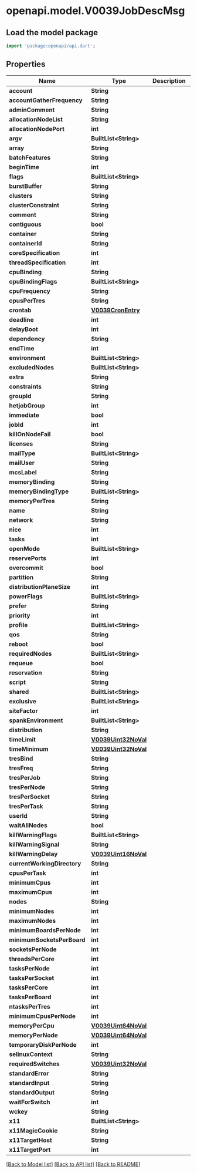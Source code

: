 # openapi.model.V0039JobDescMsg

## Load the model package
```dart
import 'package:openapi/api.dart';
```

## Properties
Name | Type | Description | Notes
------------ | ------------- | ------------- | -------------
**account** | **String** |  | [optional] 
**accountGatherFrequency** | **String** |  | [optional] 
**adminComment** | **String** |  | [optional] 
**allocationNodeList** | **String** |  | [optional] 
**allocationNodePort** | **int** |  | [optional] 
**argv** | **BuiltList&lt;String&gt;** |  | [optional] 
**array** | **String** |  | [optional] 
**batchFeatures** | **String** |  | [optional] 
**beginTime** | **int** |  | [optional] 
**flags** | **BuiltList&lt;String&gt;** |  | [optional] 
**burstBuffer** | **String** |  | [optional] 
**clusters** | **String** |  | [optional] 
**clusterConstraint** | **String** |  | [optional] 
**comment** | **String** |  | [optional] 
**contiguous** | **bool** |  | [optional] 
**container** | **String** |  | [optional] 
**containerId** | **String** |  | [optional] 
**coreSpecification** | **int** |  | [optional] 
**threadSpecification** | **int** |  | [optional] 
**cpuBinding** | **String** |  | [optional] 
**cpuBindingFlags** | **BuiltList&lt;String&gt;** |  | [optional] 
**cpuFrequency** | **String** |  | [optional] 
**cpusPerTres** | **String** |  | [optional] 
**crontab** | [**V0039CronEntry**](V0039CronEntry.md) |  | [optional] 
**deadline** | **int** |  | [optional] 
**delayBoot** | **int** |  | [optional] 
**dependency** | **String** |  | [optional] 
**endTime** | **int** |  | [optional] 
**environment** | **BuiltList&lt;String&gt;** |  | [optional] 
**excludedNodes** | **BuiltList&lt;String&gt;** |  | [optional] 
**extra** | **String** |  | [optional] 
**constraints** | **String** |  | [optional] 
**groupId** | **String** |  | [optional] 
**hetjobGroup** | **int** |  | [optional] 
**immediate** | **bool** |  | [optional] 
**jobId** | **int** |  | [optional] 
**killOnNodeFail** | **bool** |  | [optional] 
**licenses** | **String** |  | [optional] 
**mailType** | **BuiltList&lt;String&gt;** |  | [optional] 
**mailUser** | **String** |  | [optional] 
**mcsLabel** | **String** |  | [optional] 
**memoryBinding** | **String** |  | [optional] 
**memoryBindingType** | **BuiltList&lt;String&gt;** |  | [optional] 
**memoryPerTres** | **String** |  | [optional] 
**name** | **String** |  | [optional] 
**network** | **String** |  | [optional] 
**nice** | **int** |  | [optional] 
**tasks** | **int** |  | [optional] 
**openMode** | **BuiltList&lt;String&gt;** |  | [optional] 
**reservePorts** | **int** |  | [optional] 
**overcommit** | **bool** |  | [optional] 
**partition** | **String** |  | [optional] 
**distributionPlaneSize** | **int** |  | [optional] 
**powerFlags** | **BuiltList&lt;String&gt;** |  | [optional] 
**prefer** | **String** |  | [optional] 
**priority** | **int** |  | [optional] 
**profile** | **BuiltList&lt;String&gt;** |  | [optional] 
**qos** | **String** |  | [optional] 
**reboot** | **bool** |  | [optional] 
**requiredNodes** | **BuiltList&lt;String&gt;** |  | [optional] 
**requeue** | **bool** |  | [optional] 
**reservation** | **String** |  | [optional] 
**script** | **String** |  | [optional] 
**shared** | **BuiltList&lt;String&gt;** |  | [optional] 
**exclusive** | **BuiltList&lt;String&gt;** |  | [optional] 
**siteFactor** | **int** |  | [optional] 
**spankEnvironment** | **BuiltList&lt;String&gt;** |  | [optional] 
**distribution** | **String** |  | [optional] 
**timeLimit** | [**V0039Uint32NoVal**](V0039Uint32NoVal.md) |  | [optional] 
**timeMinimum** | [**V0039Uint32NoVal**](V0039Uint32NoVal.md) |  | [optional] 
**tresBind** | **String** |  | [optional] 
**tresFreq** | **String** |  | [optional] 
**tresPerJob** | **String** |  | [optional] 
**tresPerNode** | **String** |  | [optional] 
**tresPerSocket** | **String** |  | [optional] 
**tresPerTask** | **String** |  | [optional] 
**userId** | **String** |  | [optional] 
**waitAllNodes** | **bool** |  | [optional] 
**killWarningFlags** | **BuiltList&lt;String&gt;** |  | [optional] 
**killWarningSignal** | **String** |  | [optional] 
**killWarningDelay** | [**V0039Uint16NoVal**](V0039Uint16NoVal.md) |  | [optional] 
**currentWorkingDirectory** | **String** |  | [optional] 
**cpusPerTask** | **int** |  | [optional] 
**minimumCpus** | **int** |  | [optional] 
**maximumCpus** | **int** |  | [optional] 
**nodes** | **String** |  | [optional] 
**minimumNodes** | **int** |  | [optional] 
**maximumNodes** | **int** |  | [optional] 
**minimumBoardsPerNode** | **int** |  | [optional] 
**minimumSocketsPerBoard** | **int** |  | [optional] 
**socketsPerNode** | **int** |  | [optional] 
**threadsPerCore** | **int** |  | [optional] 
**tasksPerNode** | **int** |  | [optional] 
**tasksPerSocket** | **int** |  | [optional] 
**tasksPerCore** | **int** |  | [optional] 
**tasksPerBoard** | **int** |  | [optional] 
**ntasksPerTres** | **int** |  | [optional] 
**minimumCpusPerNode** | **int** |  | [optional] 
**memoryPerCpu** | [**V0039Uint64NoVal**](V0039Uint64NoVal.md) |  | [optional] 
**memoryPerNode** | [**V0039Uint64NoVal**](V0039Uint64NoVal.md) |  | [optional] 
**temporaryDiskPerNode** | **int** |  | [optional] 
**selinuxContext** | **String** |  | [optional] 
**requiredSwitches** | [**V0039Uint32NoVal**](V0039Uint32NoVal.md) |  | [optional] 
**standardError** | **String** |  | [optional] 
**standardInput** | **String** |  | [optional] 
**standardOutput** | **String** |  | [optional] 
**waitForSwitch** | **int** |  | [optional] 
**wckey** | **String** |  | [optional] 
**x11** | **BuiltList&lt;String&gt;** |  | [optional] 
**x11MagicCookie** | **String** |  | [optional] 
**x11TargetHost** | **String** |  | [optional] 
**x11TargetPort** | **int** |  | [optional] 

[[Back to Model list]](../README.md#documentation-for-models) [[Back to API list]](../README.md#documentation-for-api-endpoints) [[Back to README]](../README.md)



